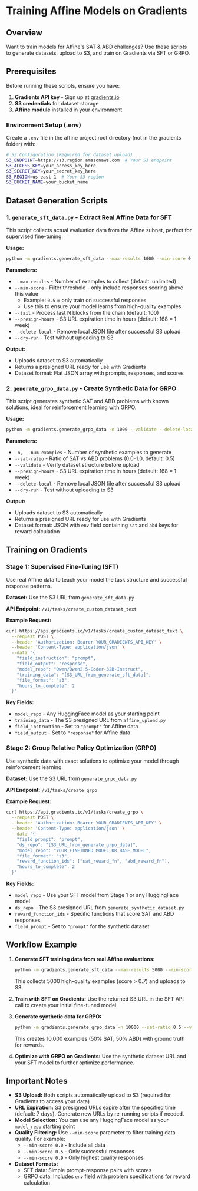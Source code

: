 # Training Affine Models on Gradients

## Overview

Want to train models for Affine's SAT & ABD challenges? Use these scripts to generate datasets, upload to S3, and train on Gradients via SFT or GRPO.

## Prerequisites

Before running these scripts, ensure you have:

1. **Gradients API key** - Sign up at [gradients.io](https://gradients.io)
2. **S3 credentials** for dataset storage
3. **Affine module** installed in your environment

### Environment Setup (.env)

Create a `.env` file in the affine project root directory (not in the gradients folder) with:

```bash
# S3 Configuration (Required for dataset upload)
S3_ENDPOINT=https://s3.region.amazonaws.com  # Your S3 endpoint
S3_ACCESS_KEY=your_access_key_here
S3_SECRET_KEY=your_secret_key_here
S3_REGION=us-east-1  # Your S3 region
S3_BUCKET_NAME=your_bucket_name
```

## Dataset Generation Scripts

### 1. `generate_sft_data.py` - Extract Real Affine Data for SFT

This script collects actual evaluation data from the Affine subnet, perfect for supervised fine-tuning.

**Usage:**
```bash
python -m gradients.generate_sft_data --max-results 1000 --min-score 0.5 --delete-local
```

**Parameters:**
- `--max-results` - Number of examples to collect (default: unlimited)
- `--min-score` - Filter threshold - only include responses scoring above this value
  - Example: `0.5` = only train on successful responses
  - Use this to ensure your model learns from high-quality examples
- `--tail` - Process last N blocks from the chain (default: 100)
- `--presign-hours` - S3 URL expiration time in hours (default: 168 = 1 week)
- `--delete-local` - Remove local JSON file after successful S3 upload
- `--dry-run` - Test without uploading to S3

**Output:** 
- Uploads dataset to S3 automatically
- Returns a presigned URL ready for use with Gradients
- Dataset format: Flat JSON array with prompts, responses, and scores

### 2. `generate_grpo_data.py` - Create Synthetic Data for GRPO

This script generates synthetic SAT and ABD problems with known solutions, ideal for reinforcement learning with GRPO.

**Usage:**
```bash
python -m gradients.generate_grpo_data -n 1000 --validate --delete-local
```

**Parameters:**
- `-n, --num-examples` - Number of synthetic examples to generate
- `--sat-ratio` - Ratio of SAT vs ABD problems (0.0-1.0, default: 0.5)
- `--validate` - Verify dataset structure before upload
- `--presign-hours` - S3 URL expiration time in hours (default: 168 = 1 week)
- `--delete-local` - Remove local JSON file after successful S3 upload
- `--dry-run` - Test without uploading to S3

**Output:**
- Uploads dataset to S3 automatically
- Returns a presigned URL ready for use with Gradients
- Dataset format: JSON with `env` field containing `sat` and `abd` keys for reward calculation

## Training on Gradients

### Stage 1: Supervised Fine-Tuning (SFT)

Use real Affine data to teach your model the task structure and successful response patterns.

**Dataset:** Use the S3 URL from `generate_sft_data.py`

**API Endpoint:** `/v1/tasks/create_custom_dataset_text`

**Example Request:**
```bash
curl https://api.gradients.io/v1/tasks/create_custom_dataset_text \
  --request POST \
  --header 'Authorization: Bearer YOUR_GRADIENTS_API_KEY' \
  --header 'Content-Type: application/json' \
  --data '{
    "field_instruction": "prompt",
    "field_output": "response",
    "model_repo": "Qwen/Qwen2.5-Coder-32B-Instruct",
    "training_data": "[S3_URL_from_generate_sft_data]",
    "file_format": "s3",
    "hours_to_complete": 2
  }'
```

**Key Fields:**
- `model_repo` - Any HuggingFace model as your starting point
- `training_data` - The S3 presigned URL from `affine_upload.py`
- `field_instruction` - Set to `"prompt"` for Affine data
- `field_output` - Set to `"response"` for Affine data

### Stage 2: Group Relative Policy Optimization (GRPO)

Use synthetic data with exact solutions to optimize your model through reinforcement learning.

**Dataset:** Use the S3 URL from `generate_grpo_data.py`

**API Endpoint:** `/v1/tasks/create_grpo`

**Example Request:**
```bash
curl https://api.gradients.io/v1/tasks/create_grpo \
  --request POST \
  --header 'Authorization: Bearer YOUR_GRADIENTS_API_KEY' \
  --header 'Content-Type: application/json' \
  --data '{
    "field_prompt": "prompt",
    "ds_repo": "[S3_URL_from_generate_grpo_data]",
    "model_repo": "YOUR_FINETUNED_MODEL_OR_BASE_MODEL",
    "file_format": "s3",
    "reward_function_ids": ["sat_reward_fn", "abd_reward_fn"],
    "hours_to_complete": 2
  }'
```

**Key Fields:**
- `model_repo` - Use your SFT model from Stage 1 or any HuggingFace model
- `ds_repo` - The S3 presigned URL from `generate_synthetic_dataset.py`
- `reward_function_ids` - Specific functions that score SAT and ABD responses
- `field_prompt` - Set to `"prompt"` for the synthetic dataset

## Workflow Example

1. **Generate SFT training data from real Affine evaluations:**
   ```bash
   python -m gradients.generate_sft_data --max-results 5000 --min-score 0.7 --delete-local
   ```
   This collects 5000 high-quality examples (score > 0.7) and uploads to S3.

2. **Train with SFT on Gradients:**
   Use the returned S3 URL in the SFT API call to create your initial fine-tuned model.

3. **Generate synthetic data for GRPO:**
   ```bash
   python -m gradients.generate_grpo_data -n 10000 --sat-ratio 0.5 --validate --delete-local
   ```
   This creates 10,000 examples (50% SAT, 50% ABD) with ground truth for rewards.

4. **Optimize with GRPO on Gradients:**
   Use the synthetic dataset URL and your SFT model to further optimize performance.

## Important Notes

- **S3 Upload:** Both scripts automatically upload to S3 (required for Gradients to access your data)
- **URL Expiration:** S3 presigned URLs expire after the specified time (default: 7 days). Generate new URLs by re-running scripts if needed.
- **Model Selection:** You can use any HuggingFace model as your `model_repo` starting point
- **Quality Filtering:** Use `--min-score` parameter to filter training data quality. For example:
  - `--min-score 0.0` - Include all data
  - `--min-score 0.5` - Only successful responses
  - `--min-score 0.9` - Only highest quality responses
- **Dataset Formats:**
  - SFT data: Simple prompt-response pairs with scores
  - GRPO data: Includes `env` field with problem specifications for reward calculation

